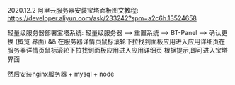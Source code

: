 2020.12.2
阿里云服务器安装宝塔面板图文教程: https://developer.aliyun.com/ask/233242?spm=a2c6h.13524658

轻量级服务器部署宝塔系统:
  轻量级服务器 --> 重置系统 --> BT-Panel --> 确认更换
  (概览 界面) &&  在服务器详情页鼠标滚轮下拉找到面板应用进入应用详细页在服务器详情页鼠标滚轮下拉找到面板应用进入应用详细页
  根据提示,即可进入宝塔界面
  
  然后安装nginx服务器 + mysql + node
